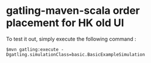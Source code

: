 gatling-maven-scala order placement for HK old UI
=========================

To test it out, simply execute the following command :

    $mvn gatling:execute -Dgatling.simulationClass=basic.BasicExampleSimulation
    



     
